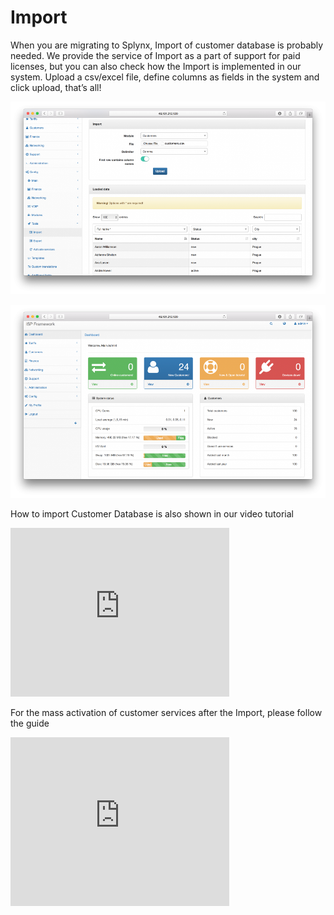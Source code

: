 Import
======

When you are migrating to Splynx, Import of customer database is probably needed. We provide the service of Import as a part of support for paid licenses, but you can also check how the Import is implemented in our system. Upload a csv/excel file, define columns as fields in the system and click upload, that’s all!


![](1.png)

![](2.png)

How to import Customer Database is also shown in our  video tutorial

<iframe frameborder=0 height=270 width=350 allowfullscreen src="https://www.youtube.com/watch?v=pJJHfAv8bPo?wmode=opaque">Video on youtube</iframe>



For the mass activation of customer services after the Import, please follow the guide
<iframe frameborder=0 height=270 width=350 allowfullscreen src="https://www.youtube.com/watch?v=9bQL6EyV230?wmode=opaque">Video on youtube</iframe>
